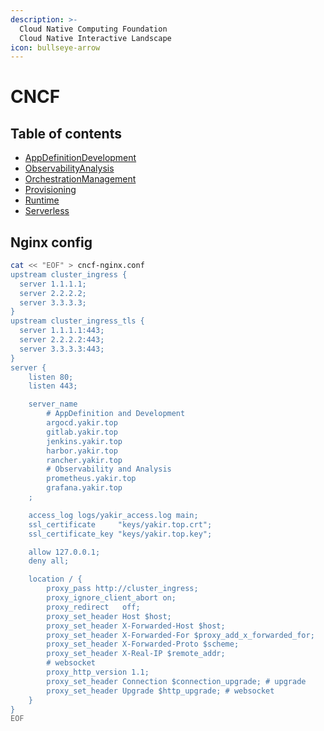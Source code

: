 ```yaml
---
description: >-
  Cloud Native Computing Foundation
  Cloud Native Interactive Landscape
icon: bullseye-arrow
---
```


# CNCF

## Table of contents

<!-- toc -->

- [AppDefinitionDevelopment](#)
- [ObservabilityAnalysis](#)
- [OrchestrationManagement](#)
- [Provisioning](#)
- [Runtime](#)
- [Serverless](#)

<!-- tocstop -->


## Nginx config
```bash
cat << "EOF" > cncf-nginx.conf 
upstream cluster_ingress {
  server 1.1.1.1;
  server 2.2.2.2;
  server 3.3.3.3;
}
upstream cluster_ingress_tls {
  server 1.1.1.1:443;
  server 2.2.2.2:443;
  server 3.3.3.3:443;
}
server {
    listen 80;
    listen 443;

    server_name
        # AppDefinition and Development
        argocd.yakir.top
        gitlab.yakir.top
        jenkins.yakir.top
        harbor.yakir.top
        rancher.yakir.top
        # Observability and Analysis
        prometheus.yakir.top
        grafana.yakir.top
    ;

    access_log logs/yakir_access.log main;
    ssl_certificate     "keys/yakir.top.crt";
    ssl_certificate_key "keys/yakir.top.key";

    allow 127.0.0.1;
    deny all;

    location / {
        proxy_pass http://cluster_ingress;
        proxy_ignore_client_abort on;
        proxy_redirect   off;
        proxy_set_header Host $host;
        proxy_set_header X-Forwarded-Host $host;
        proxy_set_header X-Forwarded-For $proxy_add_x_forwarded_for;
        proxy_set_header X-Forwarded-Proto $scheme;
        proxy_set_header X-Real-IP $remote_addr;
        # websocket
        proxy_http_version 1.1;
        proxy_set_header Connection $connection_upgrade; # upgrade
        proxy_set_header Upgrade $http_upgrade; # websocket
    }
}
EOF
```
